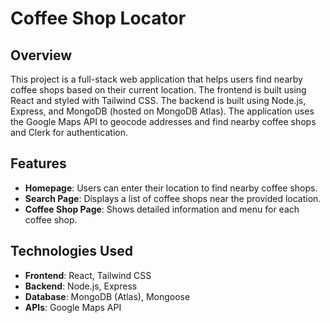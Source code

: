 # Coffee Shop Locator

## Overview

This project is a full-stack web application that helps users find nearby coffee shops based on their current location. The frontend is built using React and styled with Tailwind CSS. The backend is built using Node.js, Express, and MongoDB (hosted on MongoDB Atlas). The application uses the Google Maps API to geocode addresses and find nearby coffee shops and Clerk for authentication.

## Features

- **Homepage**: Users can enter their location to find nearby coffee shops.
- **Search Page**: Displays a list of coffee shops near the provided location.
- **Coffee Shop Page**: Shows detailed information and menu for each coffee shop.

## Technologies Used

- **Frontend**: React, Tailwind CSS
- **Backend**: Node.js, Express
- **Database**: MongoDB (Atlas), Mongoose
- **APIs**: Google Maps API



